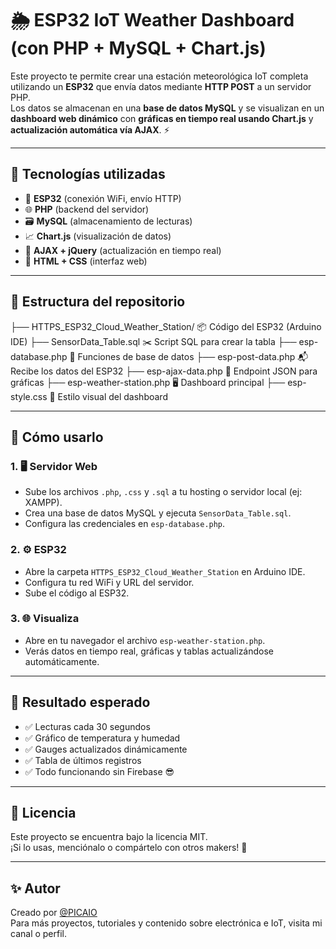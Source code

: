 # 🌦️ ESP32 IoT Weather Dashboard (con PHP + MySQL + Chart.js)

Este proyecto te permite crear una estación meteorológica IoT completa utilizando un **ESP32** que envía datos mediante **HTTP POST** a un servidor PHP.  
Los datos se almacenan en una **base de datos MySQL** y se visualizan en un **dashboard web dinámico** con **gráficas en tiempo real usando Chart.js** y **actualización automática vía AJAX**. ⚡

---

## 🧰 Tecnologías utilizadas

- 📡 **ESP32** (conexión WiFi, envío HTTP)
- 🌐 **PHP** (backend del servidor)
- 🗃️ **MySQL** (almacenamiento de lecturas)
- 📈 **Chart.js** (visualización de datos)
- 🔄 **AJAX + jQuery** (actualización en tiempo real)
- 🎨 **HTML + CSS** (interfaz web)

---

## 📁 Estructura del repositorio

├── HTTPS_ESP32_Cloud_Weather_Station/     📦 Código del ESP32 (Arduino IDE)
├── SensorData_Table.sql                   ✂️ Script SQL para crear la tabla
├── esp-database.php                       🧠 Funciones de base de datos
├── esp-post-data.php                      📬 Recibe los datos del ESP32
├── esp-ajax-data.php                      🔁 Endpoint JSON para gráficas
├── esp-weather-station.php                🖥️ Dashboard principal
├── esp-style.css                          🎨 Estilo visual del dashboard

---

## 🔧 Cómo usarlo

### 1. 🖥️ Servidor Web
- Sube los archivos `.php`, `.css` y `.sql` a tu hosting o servidor local (ej: XAMPP).
- Crea una base de datos MySQL y ejecuta `SensorData_Table.sql`.
- Configura las credenciales en `esp-database.php`.

### 2. ⚙️ ESP32
- Abre la carpeta `HTTPS_ESP32_Cloud_Weather_Station` en Arduino IDE.
- Configura tu red WiFi y URL del servidor.
- Sube el código al ESP32.

### 3. 🌐 Visualiza
- Abre en tu navegador el archivo `esp-weather-station.php`.
- Verás datos en tiempo real, gráficas y tablas actualizándose automáticamente.

---

## 🧪 Resultado esperado

- ✅ Lecturas cada 30 segundos
- ✅ Gráfico de temperatura y humedad
- ✅ Gauges actualizados dinámicamente
- ✅ Tabla de últimos registros
- ✅ Todo funcionando sin Firebase 😎

---

## 📜 Licencia

Este proyecto se encuentra bajo la licencia MIT.  
¡Si lo usas, menciónalo o compártelo con otros makers! 🤝

---

## ✨ Autor

Creado por [@PICAIO](https://github.com/picaio)  
Para más proyectos, tutoriales y contenido sobre electrónica e IoT, visita mi canal o perfil.

